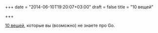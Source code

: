 +++
date = "2014-06-10T19:20:07+03:00"
draft = false
title = "10 вещей"

+++

<p><a href="http://talks.golang.org/2012/10things.slide#1">10 вещей</a>, которые вы (возможно) не знаете про Go.</p>

